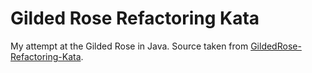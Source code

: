 # Gilded Rose Refactoring Kata

My attempt at the Gilded Rose in Java.
Source taken from [GildedRose-Refactoring-Kata](https://github.com/emilybache/GildedRose-Refactoring-Kata).
